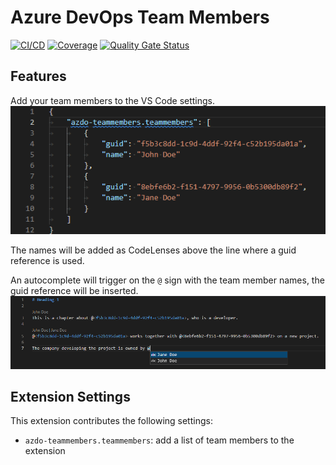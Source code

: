# Azure DevOps Team Members

[![CI/CD](https://github.com/rfverbruggen/azdo-teammembers/actions/workflows/ci.yml/badge.svg)](https://github.com/rfverbruggen/azdo-teammembers/actions/workflows/ci.yml)
[![Coverage](https://sonarcloud.io/api/project_badges/measure?project=rfverbruggen_azdo-teammembers&metric=coverage)](https://sonarcloud.io/summary/new_code?id=rfverbruggen_azdo-teammembers)
[![Quality Gate Status](https://sonarcloud.io/api/project_badges/measure?project=rfverbruggen_azdo-teammembers&metric=alert_status)](https://sonarcloud.io/summary/new_code?id=rfverbruggen_azdo-teammembers)


## Features

Add your team members to the VS Code settings.
![Extension settings](https://github.com/rfverbruggen/azdo-teammembers/raw/main/images/extension_settings.png)

The names will be added as CodeLenses above the line where a guid reference is used.

An autocomplete will trigger on the `@` sign with the team member names, the guid reference will be inserted.
![CodeLenses and CompletionItems](https://github.com/rfverbruggen/azdo-teammembers/raw/main/images/codelenses_and_completionitems.png)

## Extension Settings

This extension contributes the following settings:

* `azdo-teammembers.teammembers`: add a list of team members to the extension
